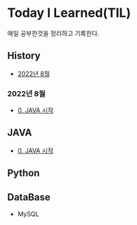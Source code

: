 # Today I Learned(TIL)

매일 공부한것을 정리하고 기록한다.

## History
- [2022년 8월](https://github.com/jjsin123/TIL#2022년-8월)



### 2022년 8월

- [0. JAVA 시작](https://github.com/jjsin123/TIL/blob/main/0%20JAVA%20%EC%8B%9C%EC%9E%91.md)

## JAVA
- [0. JAVA 시작](https://github.com/jjsin123/TIL/blob/main/0%20JAVA%20%EC%8B%9C%EC%9E%91.md)
## Python
## DataBase
* MySQL
